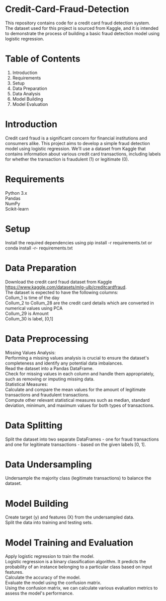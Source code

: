 # Credit-Card-Fraud-Detection
This repository contains code for a credit card fraud detection system. <br />
The dataset used for this project is sourced from Kaggle, and it is intended to demonstrate the process of building a basic fraud detection model using logistic regression.
# Table of Contents
1. Introduction <br />
2. Requirements <br />
3. Setup <br />
4. Data Preparation <br />
5. Data Analysis <br />
6. Model Building <br /> 
7. Model Evaluation <br />
# Introduction
Credit card fraud is a significant concern for financial institutions and consumers alike. This project aims to develop a simple fraud detection model using logistic regression. We'll use a dataset from Kaggle that contains information about various credit card transactions, including labels for whether the transaction is fraudulent (1) or legitimate (0).

# Requirements
Python 3.x <br />
Pandas <br />
NumPy <br />
Scikit-learn <br />


# Setup
Install the required dependencies using pip install -r requirements.txt or conda install -r- requirements.txt

# Data Preparation
Download the credit card fraud dataset from Kaggle https://www.kaggle.com/datasets/mlg-ulb/creditcardfraud. <br />
The dataset is expected to have the following columns: <br />
Collum_1 is time of the day <br />
Collum_2 to Collum_28 are the credit card details which are converted in numerical values using PCA <br />
Collum_29 is Amount <br />
Collum_30 is label, [0,1] <br />
# Data Preprocessing
Missing Values Analysis: <br />
Performing a missing values analysis is crucial to ensure the dataset's completeness and identify any potential data imbalances. <br />
Read the dataset into a Pandas DataFrame. <br />
Check for missing values in each column and handle them appropriately, such as removing or imputing missing data. <br />
Statistical Measures: <br />
Calculate and compare the mean values for the amount of legitimate transactions and fraudulent transactions. <br />
Compute other relevant statistical measures such as median, standard deviation, minimum, and maximum values for both types of transactions. <br />

# Data Splitting
Split the dataset into two separate DataFrames - one for fraud transactions and one for legitimate transactions - based on the given labels [0, 1].  <br />
# Data Undersampling
Undersample the majority class (legitimate transactions) to balance the dataset.

# Model Building
Create target (y) and features (X) from the undersampled data. <br />
Split the data into training and testing sets. <br />

# Model Training and Evaluation
Apply logistic regression to train the model.  <br />
Logistic regression is a binary classification algorithm. It predicts the probability of an instance belonging to a particular class based on input features.  <br />
Calculate the accuracy of the model.  <br />
Evaluate the model using the confusion matrix.  <br />
Using the confusion matrix, we can calculate various evaluation metrics to assess the model's performance.  <br />





